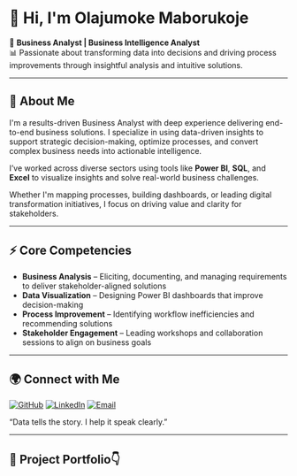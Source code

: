 # 👋 Hi, I'm Olajumoke Maborukoje

🎯 **Business Analyst | Business Intelligence Analyst**  
📊 Passionate about transforming data into decisions and driving process improvements through insightful analysis and intuitive solutions.

---

## 🚀 About Me

I'm a results-driven Business Analyst with deep experience delivering end-to-end business solutions. I specialize in using data-driven insights to support strategic decision-making, optimize processes, and convert complex business needs into actionable intelligence.

I’ve worked across diverse sectors using tools like **Power BI**, **SQL**, and **Excel** to visualize insights and solve real-world business challenges.

Whether I'm mapping processes, building dashboards, or leading digital transformation initiatives, I focus on driving value and clarity for stakeholders.

---

## ⚡ Core Competencies

- **Business Analysis** – Eliciting, documenting, and managing requirements to deliver stakeholder-aligned solutions  
- **Data Visualization** – Designing Power BI dashboards that improve decision-making  
- **Process Improvement** – Identifying workflow inefficiencies and recommending solutions  
- **Stakeholder Engagement** – Leading workshops and collaboration sessions to align on business goals  

---

## 🌍 Connect with Me

[![GitHub](https://img.shields.io/badge/GitHub-%2312100E.svg?&style=flat&logo=github&logoColor=white)](https://github.com/Jmabos)
[![LinkedIn](https://img.shields.io/badge/LinkedIn-%230077B5.svg?&style=flat&logo=linkedin&logoColor=white)](https://www.linkedin.com/in/olajumoke-maborukoje-msc-mba-072626110)
[![Email](https://img.shields.io/badge/Email-D14836?style=flat&logo=gmail&logoColor=white)](mailto:Jumokemabos@gmail.com)

“Data tells the story. I help it speak clearly.”

---

## 💼 Project Portfolio👇
